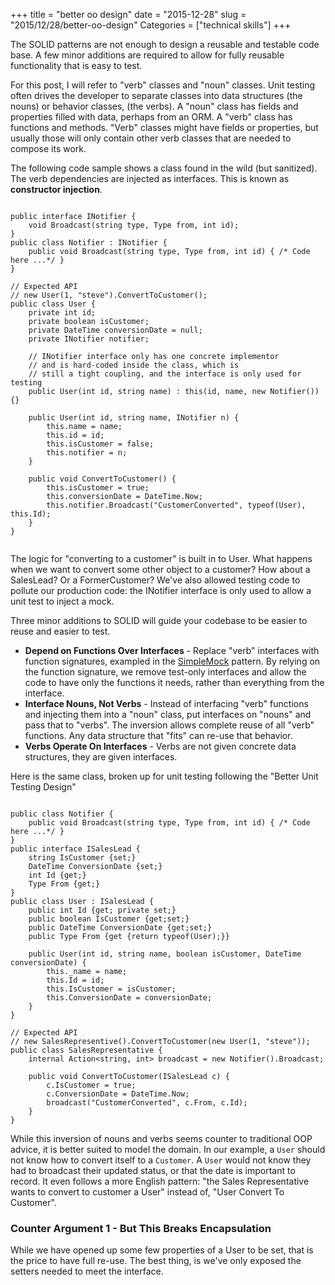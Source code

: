 +++
title = "better oo design"
date = "2015-12-28"
slug = "2015/12/28/better-oo-design"
Categories = ["technical skills"]
+++

The SOLID patterns are not enough to design a reusable and testable code base. A
few minor additions are required to allow for fully reusable functionality that
is easy to test.

For this post, I will refer to "verb" classes and "noun" classes. Unit testing
often drives the developer to separate classes into data structures (the nouns)
or behavior classes, (the verbs). A "noun" class has fields and properties
filled with data, perhaps from an ORM. A "verb" class has functions and methods.
"Verb" classes might have fields or properties, but usually those will only
contain other verb classes that are needed to compose its work.

The following code sample shows a class found in the wild (but sanitized). The
verb dependencies are injected as interfaces. This is known as **constructor
injection**.

<pre><code>
public interface INotifier {
    void Broadcast(string type, Type from, int id);
}
public class Notifier : INotifier {
    public void Broadcast(string type, Type from, int id) { /* Code here ...*/ }
}

// Expected API
// new User(1, "steve").ConvertToCustomer();
public class User {
    private int id;
    private boolean isCustomer;
    private DateTime conversionDate = null;
    private INotifier notifier;

    // INotifier interface only has one concrete implementor
    // and is hard-coded inside the class, which is
    // still a tight coupling, and the interface is only used for testing
    public User(int id, string name) : this(id, name, new Notifier()) {}

    public User(int id, string name, INotifier n) {
        this.name = name;
        this.id = id;
        this.isCustomer = false;
        this.notifier = n;
    }

    public void ConvertToCustomer() {
        this.isCustomer = true;
        this.conversionDate = DateTime.Now;
        this.notifier.Broadcast("CustomerConverted", typeof(User), this.Id);
    }
}

</code></pre>

The logic for "converting to a customer" is built in to User. What happens when
we want to convert some other object to a customer? How about a SalesLead? Or a
FormerCustomer? We've also allowed testing code to pollute our production code:
the INotifier interface is only used to allow a unit test to inject a mock.

Three minor additions to SOLID will guide your codebase to be easier to reuse
and easier to test.

* **Depend on Functions Over Interfaces** - Replace "verb" interfaces with
  function signatures, exampled in the
  [SimpleMock](http://deliberate-software.com/simplemock-unit-test-mocking/)
  pattern. By relying on the function signature, we remove test-only interfaces
  and allow the code to have only the functions it needs, rather than everything
  from the interface.
* **Interface Nouns, Not Verbs** - Instead of interfacing "verb" functions and
  injecting them into a "noun" class, put interfaces on "nouns" and pass that to
  "verbs". The inversion allows complete reuse of all "verb" functions. Any data
  structure that "fits" can re-use that behavior.
* **Verbs Operate On Interfaces** - Verbs are not given concrete data
  structures, they are given interfaces.

Here is the same class, broken up for unit testing following the "Better Unit
Testing Design"

<pre><code>
public class Notifier {
    public void Broadcast(string type, Type from, int id) { /* Code here ...*/ }
}
public interface ISalesLead {
    string IsCustomer {set;}
    DateTime ConversionDate {set;}
    int Id {get;}
    Type From {get;}
}
public class User : ISalesLead {
    public int Id {get; private set;}
    public boolean IsCustomer {get;set;}
    public DateTime ConversionDate {get;set;}
    public Type From {get {return typeof(User);}}

    public User(int id, string name, boolean isCustomer, DateTime conversionDate) {
        this._name = name;
        this.Id = id;
        this.IsCustomer = isCustomer;
        this.ConversionDate = conversionDate;
    }
}

// Expected API
// new SalesRepresentive().ConvertToCustomer(new User(1, "steve"));
public class SalesRepresentative {
    internal Action&lt;string, int&gt; broadcast = new Notifier().Broadcast;

    public void ConvertToCustomer(ISalesLead c) {
        c.IsCustomer = true;
        c.ConversionDate = DateTime.Now;
        broadcast("CustomerConverted", c.From, c.Id);
    }
}
</code></pre>

While this inversion of nouns and verbs seems counter to traditional OOP advice,
it is better suited to model the domain. In our example, a ```User``` should not
know how to convert itself to a ```Customer```. A ```User``` would not know they
had to broadcast their updated status, or that the date is important to record.
It even follows a more English pattern: "the Sales Representative wants to
convert to customer a User" instead of, "User Convert To Customer".

### Counter Argument 1 - But This Breaks Encapsulation

While we have opened up some few properties of a User to be set, that is the
price to have full re-use. The best thing, is we've only exposed the setters
needed to meet the interface.
